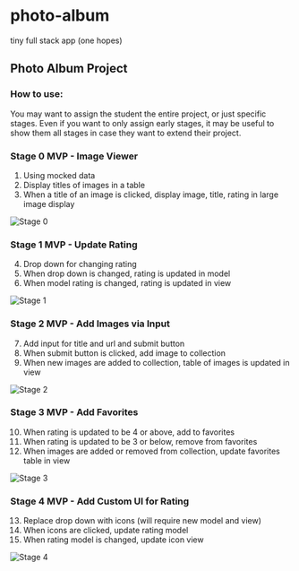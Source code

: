 # photo-album
tiny full stack app (one hopes)

## Photo Album Project

### How to use:
You may want to assign the student the entire project, or just specific stages. Even if you want to only assign early stages, it may be useful to show them all stages in case they want to extend their project.

### Stage 0 MVP - Image Viewer
1. Using mocked data
2. Display titles of images in a table
3. When a title of an image is clicked, display image, title, rating in large image display

![Stage 0](https://d2ppvlu71ri8gs.cloudfront.net/items/3r2M3z272K0w2i1U2x02/MockUp0.png?v=9e716487)

### Stage 1 MVP - Update Rating
4.  Drop down for changing rating
5.  When drop down is changed, rating is updated in model
6.  When model rating is changed, rating is updated in view

![Stage 1](https://d2ppvlu71ri8gs.cloudfront.net/items/360X2y320E3K2e2A1m0h/MockUp1.png?v=51f605c1)

### Stage 2 MVP - Add Images via Input
7.  Add input for title and url and submit button
8.  When submit button is clicked, add image to collection
9.  When new images are added to collection, table of images is updated in view

![Stage 2](https://d2ppvlu71ri8gs.cloudfront.net/items/2M2K2z1u0E3b1f1e1f17/MockUp2.png?v=6dc596f7)

### Stage 3 MVP - Add Favorites
10. When rating is updated to be 4 or above, add to favorites
11. When rating is updated to be 3 or below, remove from favorites
12. When images are added or removed from collection, update favorites table in view

![Stage 3](https://d2ppvlu71ri8gs.cloudfront.net/items/3S3Z0x233m292M1Q0831/MockUp3.png?v=f644386d)

### Stage 4 MVP - Add Custom UI for Rating
13. Replace drop down with icons (will require new model and view)
14. When icons are clicked, update rating model
15. When rating model is changed, update icon view

![Stage 4](https://d2ppvlu71ri8gs.cloudfront.net/items/2U090s123u2W2V1z411g/MockUp4.png?v=029cc8c7)
